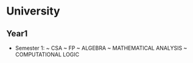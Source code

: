 # University

## Year1
  * Semester 1:
    ~ CSA
    ~ FP
    ~ ALGEBRA
    ~ MATHEMATICAL ANALYSIS
    ~ COMPUTATIONAL LOGIC
    

